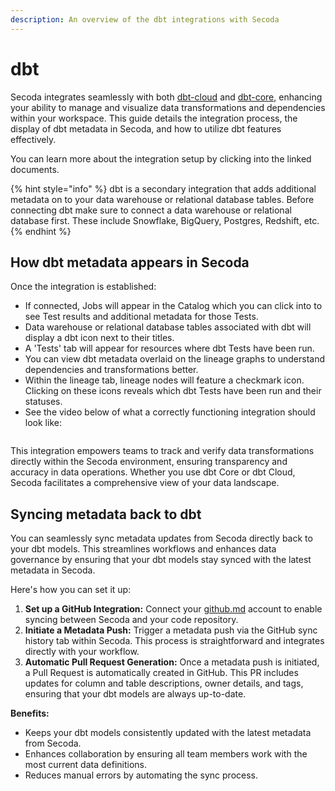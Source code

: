 ```yaml
---
description: An overview of the dbt integrations with Secoda
---
```


# dbt

Secoda integrates seamlessly with both [dbt-cloud](dbt-cloud/ "mention") and [dbt-core](dbt-core/ "mention"), enhancing your ability to manage and visualize data transformations and dependencies within your workspace. This guide details the integration process, the display of dbt metadata in Secoda, and how to utilize dbt features effectively.

You can learn more about the integration setup by clicking into the linked documents.

{% hint style="info" %}
dbt is a secondary integration that adds additional metadata on to your data warehouse or relational database tables. Before connecting dbt make sure to connect a data warehouse or relational database first. These include Snowflake, BigQuery, Postgres, Redshift, etc.
{% endhint %}

## **How dbt metadata appears in Secoda**

Once the integration is established:

* If connected, Jobs will appear in the Catalog which you can click into to see Test results and additional metadata for those Tests.
* Data warehouse or relational database tables associated with dbt will display a dbt icon next to their titles.
* A 'Tests' tab will appear for resources where dbt Tests have been run.
* You can view dbt metadata overlaid on the lineage graphs to understand dependencies and transformations better.
* Within the lineage tab, lineage nodes will feature a checkmark icon. Clicking on these icons reveals which dbt Tests have been run and their statuses.
* See the video below of what a correctly functioning integration should look like:

<figure><img src="https://secoda-public-media-assets.s3.amazonaws.com/39ce3633-8550-47f7-a1e0-8861c29c21ce.gif" alt=""><figcaption></figcaption></figure>

This integration empowers teams to track and verify data transformations directly within the Secoda environment, ensuring transparency and accuracy in data operations. Whether you use dbt Core or dbt Cloud, Secoda facilitates a comprehensive view of your data landscape.

## Syncing metadata back to dbt

You can seamlessly sync metadata updates from Secoda directly back to your dbt models. This streamlines workflows and enhances data governance by ensuring that your dbt models stay synced with the latest metadata in Secoda.

Here's how you can set it up:

1. **Set up a GitHub Integration:** Connect your [github.md](../../../extensions/github.md "mention") account to enable syncing between Secoda and your code repository.
2. **Initiate a Metadata Push:** Trigger a metadata push via the GitHub sync history tab within Secoda. This process is straightforward and integrates directly with your workflow.
3. **Automatic Pull Request Generation:** Once a metadata push is initiated, a Pull Request is automatically created in GitHub. This PR includes updates for column and table descriptions, owner details, and tags, ensuring that your dbt models are always up-to-date.

**Benefits:**

* Keeps your dbt models consistently updated with the latest metadata from Secoda.
* Enhances collaboration by ensuring all team members work with the most current data definitions.
* Reduces manual errors by automating the sync process.
